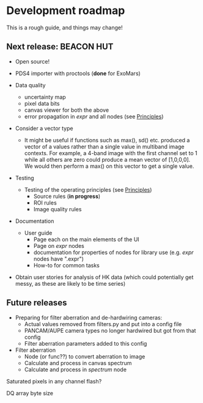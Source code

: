 # Development roadmap

This is a rough guide, and things may change!

## Next release: BEACON HUT

* Open source!
* PDS4 importer with proctools (**done** for ExoMars)
* Data quality
    * uncertainty map
    * pixel data bits
    * canvas viewer for both the above
    * error propagation in *expr* and all nodes (see [Principles](/userguide/principles))
    
* Consider a vector type
    * It might be useful if functions
    such as max(), sd() etc. produced a vector of a values
    rather than a single value in multiband image contexts. For example,
    a 4-band image with the first channel set to 1 while all others are zero
    could produce a mean vector of [1,0,0,0]. We would then perform a max()
    on this vector to get a single value.
    
* Testing
    * Testing of the operating principles (see [Principles](/userguide/principles))
        * Source rules (**in progress**)
        * ROI rules
        * Image quality rules

* Documentation
    * User guide
        * Page each on the main elements of the UI
        * Page on *expr* nodes
        * documentation for properties of nodes for library use (e.g. *expr* nodes have ".expr")
        * How-to for common tasks
        
* Obtain user stories for analysis of HK data (which could potentially
get messy, as these are likely to be time series)


## Future releases

* Preparing for filter aberration and de-hardwiring cameras:
    * Actual values removed from filters.py and put into a config file
    * PANCAM/AUPE camera types no longer hardwired but got from that config
    * Filter aberration parameters added to this config
* Filter aberration
    * Node (or func??) to convert aberration to image
    * Calculate and process in canvas spectrum
    * Calculate and process in *spectrum* node
    

Saturated pixels in any channel flash?

DQ array byte size
